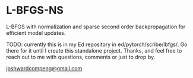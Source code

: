 # L-BFGS-NS
L-BFGS with normalization and sparse second order backpropagation for efficient model updates.


TODO: currently this is in my Ed repository in ed/pytorch/scribe/lbfgs/. Go there for it until I create this standalone project. 
Thanks, and feel free to reach out to me with questions, comments or just to drop by.

joshwardcompeng@gmail.com
